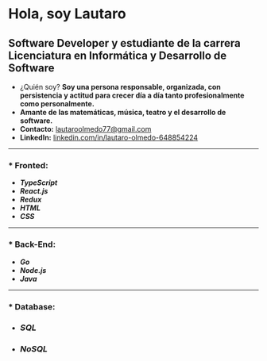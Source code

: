 # Hola, soy Lautaro

## Software Developer y estudiante de la carrera Licenciatura en Informática y Desarrollo de Software

* ¿Quién soy? **Soy una persona responsable, organizada, con persistencia y actitud para crecer día a día tanto profesionalmente como personalmente.**
* **Amante de las matemáticas, música, teatro y el desarrollo de software.**
* **Contacto:** [lautaroolmedo77@gmail.com]()
* **LinkedIn:** [linkedin.com/in/lautaro-olmedo-648854224]()

---

### * Fronted:

- **_TypeScript_**
- **_React.js_**
- **_Redux_**
- **_HTML_**
- **_CSS_**

---

### * **Back-End**:
- **_Go_**
- **_Node.js_**
- **_Java_**

---

### * **Database:**

- ### **_SQL_**
 
- ### **_NoSQL_**




